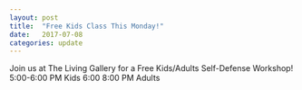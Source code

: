 ```yaml
---
layout: post
title:  "Free Kids Class This Monday!"
date:   2017-07-08
categories: update
---
```


Join us at The Living Gallery for a Free Kids/Adults Self-Defense Workshop! 
5:00-6:00 PM Kids
6:00 8:00 PM Adults
